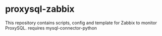 # proxysql-zabbix

This repository contains scripts, config and template for Zabbix to monitor ProxySQL.
requires mysql-connector-python